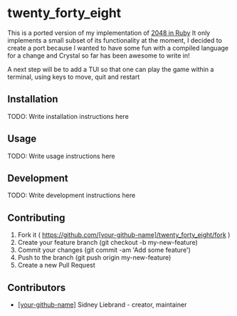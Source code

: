 # twenty_forty_eight

This is a ported version of my implementation of [2048 in Ruby](https://rubygems.org/gems/TwentyFortyEight)
It only implements a small subset of its functionality at the moment, I decided to create a port because
I wanted to have some fun with a compiled language for a change and Crystal so far has been awesome to write in!

A next step will be to add a TUI so that one can play the game within a terminal, using keys to move, quit and restart

## Installation

TODO: Write installation instructions here

## Usage

TODO: Write usage instructions here

## Development

TODO: Write development instructions here

## Contributing

1. Fork it ( https://github.com/[your-github-name]/twenty_forty_eight/fork )
2. Create your feature branch (git checkout -b my-new-feature)
3. Commit your changes (git commit -am 'Add some feature')
4. Push to the branch (git push origin my-new-feature)
5. Create a new Pull Request

## Contributors

- [[your-github-name]](https://github.com/[your-github-name]) Sidney Liebrand - creator, maintainer
